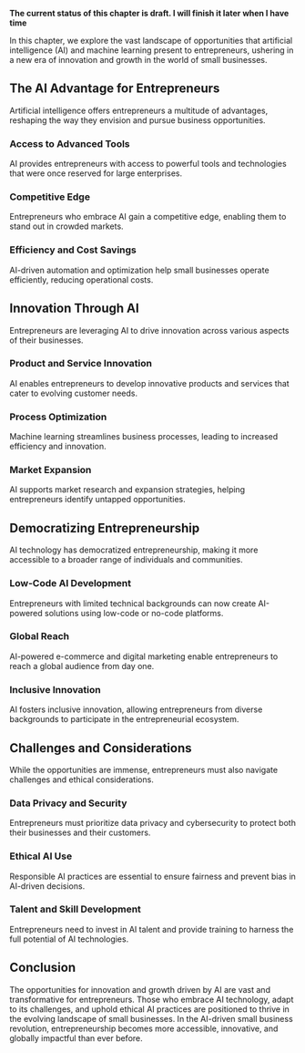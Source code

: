 **The current status of this chapter is draft. I will finish it later when I have time**

In this chapter, we explore the vast landscape of opportunities that artificial intelligence (AI) and machine learning present to entrepreneurs, ushering in a new era of innovation and growth in the world of small businesses.

The AI Advantage for Entrepreneurs
----------------------------------

Artificial intelligence offers entrepreneurs a multitude of advantages, reshaping the way they envision and pursue business opportunities.

### **Access to Advanced Tools**

AI provides entrepreneurs with access to powerful tools and technologies that were once reserved for large enterprises.

### **Competitive Edge**

Entrepreneurs who embrace AI gain a competitive edge, enabling them to stand out in crowded markets.

### **Efficiency and Cost Savings**

AI-driven automation and optimization help small businesses operate efficiently, reducing operational costs.

Innovation Through AI
---------------------

Entrepreneurs are leveraging AI to drive innovation across various aspects of their businesses.

### **Product and Service Innovation**

AI enables entrepreneurs to develop innovative products and services that cater to evolving customer needs.

### **Process Optimization**

Machine learning streamlines business processes, leading to increased efficiency and innovation.

### **Market Expansion**

AI supports market research and expansion strategies, helping entrepreneurs identify untapped opportunities.

Democratizing Entrepreneurship
------------------------------

AI technology has democratized entrepreneurship, making it more accessible to a broader range of individuals and communities.

### **Low-Code AI Development**

Entrepreneurs with limited technical backgrounds can now create AI-powered solutions using low-code or no-code platforms.

### **Global Reach**

AI-powered e-commerce and digital marketing enable entrepreneurs to reach a global audience from day one.

### **Inclusive Innovation**

AI fosters inclusive innovation, allowing entrepreneurs from diverse backgrounds to participate in the entrepreneurial ecosystem.

Challenges and Considerations
-----------------------------

While the opportunities are immense, entrepreneurs must also navigate challenges and ethical considerations.

### **Data Privacy and Security**

Entrepreneurs must prioritize data privacy and cybersecurity to protect both their businesses and their customers.

### **Ethical AI Use**

Responsible AI practices are essential to ensure fairness and prevent bias in AI-driven decisions.

### **Talent and Skill Development**

Entrepreneurs need to invest in AI talent and provide training to harness the full potential of AI technologies.

Conclusion
----------

The opportunities for innovation and growth driven by AI are vast and transformative for entrepreneurs. Those who embrace AI technology, adapt to its challenges, and uphold ethical AI practices are positioned to thrive in the evolving landscape of small businesses. In the AI-driven small business revolution, entrepreneurship becomes more accessible, innovative, and globally impactful than ever before.
